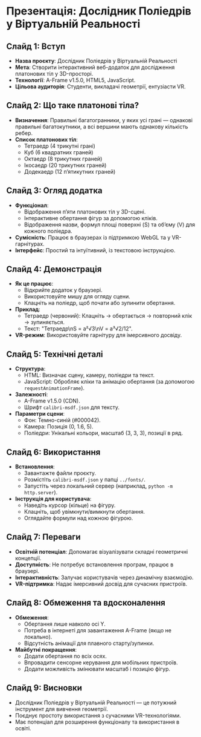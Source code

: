 # Презентація: Дослідник Поліедрів у Віртуальній Реальності

## Слайд 1: Вступ
- **Назва проєкту**: Дослідник Поліедрів у Віртуальній Реальності
- **Мета**: Створити інтерактивний веб-додаток для дослідження платонових тіл у 3D-просторі.
- **Технології**: A-Frame v1.5.0, HTML5, JavaScript.
- **Цільова аудиторія**: Студенти, викладачі геометрії, ентузіасти VR.

## Слайд 2: Що таке платонові тіла?
- **Визначення**: Правильні багатогранники, у яких усі грані — однакові правильні багатокутники, а всі вершини мають однакову кількість ребер.
- **Список платонових тіл**:
  - Тетраедр (4 трикутні грані)
  - Куб (6 квадратних граней)
  - Октаедр (8 трикутних граней)
  - Ікосаедр (20 трикутних граней)
  - Додекаедр (12 п’ятикутних граней)

## Слайд 3: Огляд додатка
- **Функціонал**:
  - Відображення п’яти платонових тіл у 3D-сцені.
  - Інтерактивне обертання фігур за допомогою кліків.
  - Відображення назви, формул площі поверхні (S) та об’єму (V) для кожного поліедра.
- **Сумісність**: Працює в браузерах із підтримкою WebGL та у VR-гарнітурах.
- **Інтерфейс**: Простий та інтуїтивний, із текстовою інструкцією.

## Слайд 4: Демонстрація
- **Як це працює**:
  - Відкрийте додаток у браузері.
  - Використовуйте мишу для огляду сцени.
  - Клацніть на поліедр, щоб почати або зупинити обертання.
- **Приклад**:
  - Тетраедр (червоний): Клацніть → обертається → повторний клік → зупиняється.
  - Текст: "Тетраедр\nS = a²√3\nV = a³√2/12".
- **VR-режим**: Використовуйте гарнітуру для імерсивного досвіду.

## Слайд 5: Технічні деталі
- **Структура**:
  - HTML: Визначає сцену, камеру, поліедри та текст.
  - JavaScript: Обробляє кліки та анімацію обертання (за допомогою `requestAnimationFrame`).
- **Залежності**:
  - A-Frame v1.5.0 (CDN).
  - Шрифт `calibri-msdf.json` для тексту.
- **Параметри сцени**:
  - Фон: Темно-синій (#000042).
  - Камера: Позиція (0, 1.6, 5).
  - Поліедри: Унікальні кольори, масштаб (3, 3, 3), позиції в ряд.

## Слайд 6: Використання
- **Встановлення**:
  - Завантажте файли проєкту.
  - Розмістіть `calibri-msdf.json` у папці `../fonts/`.
  - Запустіть через локальний сервер (наприклад, `python -m http.server`).
- **Інструкція для користувача**:
  - Наведіть курсор (кільце) на фігуру.
  - Клацніть, щоб увімкнути/вимкнути обертання.
  - Оглядайте формули над кожною фігурою.

## Слайд 7: Переваги
- **Освітній потенціал**: Допомагає візуалізувати складні геометричні концепції.
- **Доступність**: Не потребує встановлення програм, працює в браузері.
- **Інтерактивність**: Залучає користувачів через динамічну взаємодію.
- **VR-підтримка**: Надає імерсивний досвід для сучасних пристроїв.

## Слайд 8: Обмеження та вдосконалення
- **Обмеження**:
  - Обертання лише навколо осі Y.
  - Потреба в інтернеті для завантаження A-Frame (якщо не локально).
  - Відсутність анімації для плавного старту/зупинки.
- **Майбутні покращення**:
  - Додати обертання по всіх осях.
  - Впровадити сенсорне керування для мобільних пристроїв.
  - Додати можливість змінювати масштаб і позицію фігур.

## Слайд 9: Висновки
- Дослідник Поліедрів у Віртуальній Реальності — це потужний інструмент для вивчення геометрії.
- Поєднує простоту використання з сучасними VR-технологіями.
- Має потенціал для розширення функціоналу та використання в освіті.
